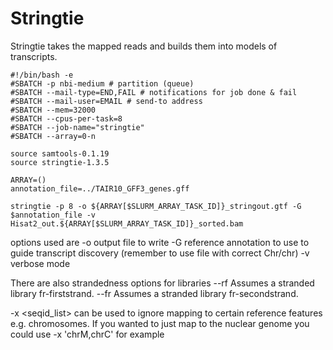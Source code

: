 # Stringtie

Stringtie takes the mapped reads and builds them into models of transcripts.

```
#!/bin/bash -e
#SBATCH -p nbi-medium # partition (queue)
#SBATCH --mail-type=END,FAIL # notifications for job done & fail
#SBATCH --mail-user=EMAIL # send-to address
#SBATCH --mem=32000
#SBATCH --cpus-per-task=8
#SBATCH --job-name="stringtie"
#SBATCH --array=0-n

source samtools-0.1.19
source stringtie-1.3.5

ARRAY=()
annotation_file=../TAIR10_GFF3_genes.gff

stringtie -p 8 -o ${ARRAY[$SLURM_ARRAY_TASK_ID]}_stringout.gtf -G $annotation_file -v Hisat2_out.${ARRAY[$SLURM_ARRAY_TASK_ID]}_sorted.bam
```

options used are
-o output file to write
-G reference annotation to use to guide transcript discovery (remember to use file with correct Chr/chr)
-v verbose mode

There are also strandedness options for libraries
--rf	Assumes a stranded library fr-firststrand.
--fr	Assumes a stranded library fr-secondstrand. 

-x <seqid_list> can be used to ignore mapping to certain reference features e.g. chromosomes. 
If you wanted to just map to the nuclear genome you could use -x 'chrM,chrC' for example
